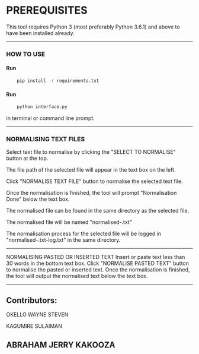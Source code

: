 # PREREQUISITES

This tool requires Python 3 (most preferably Python 3.6.1) and above to have been installed already.

---

### HOW TO USE

#### Run 

```bash
    pip install -r requirements.txt
```

#### Run 

```bash
    python interface.py
```

 in terminal or command line prompt.

---

### NORMALISING TEXT FILES

Select text file to normalise by clicking the "SELECT TO NORMALISE" button at the top. 

The file path of the selected file will appear in the text box on the left.

Click "NORMALISE TEXT FILE" button to normalise the selected text file.

Once the normalisation is finished, the tool will prompt "Normalisation Done" below the text box.

The normalised file can be found in the same directory as the selected file.

The normalised file will be named "normalised-<selected file name>.txt"

The normalisation process for the selected file will be logged in "normalised-<selected file name>.txt-log.txt" in the same directory.

---

NORMALISING PASTED OR INSERTED TEXT
Insert or paste text less than 30 words in the bottom text box.
Click "NORMALISE PASTED TEXT" button to normalise the pasted or inserted text.
Once the normalisation is finished, the tool will output the normalised text below the text box.

---

## Contributors:

OKELLO WAYNE STEVEN

KAGUMIRE SULAIMAN

ABRAHAM JERRY KAKOOZA
---